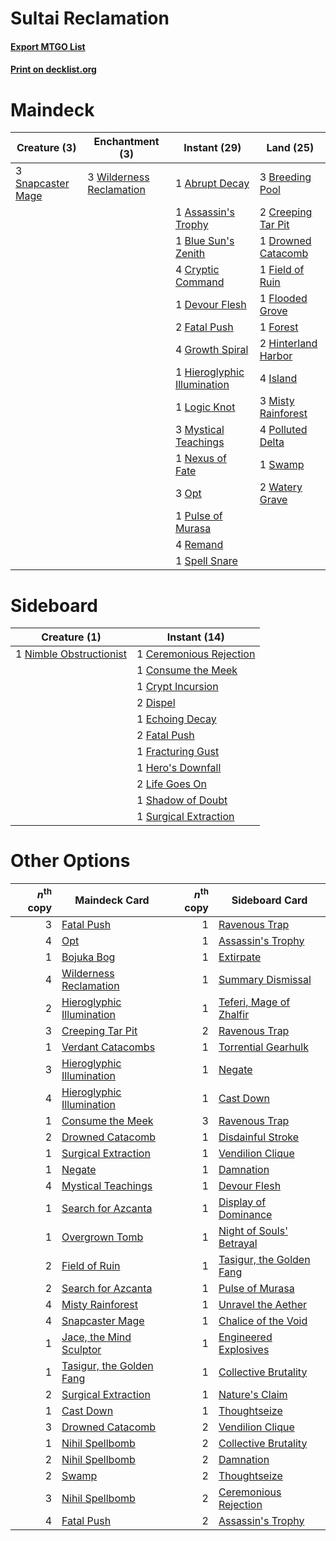 # Sultai Reclamation

#### [Export MTGO List](../collection/Sultai%20Reclamation/Sultai%20Reclamation.txt)
#### [Print on decklist.org](http://decklist.org/?deckmain=1%09Abrupt%20Decay%0A1%09Assassin's%20Trophy%0A1%09Blue%20Sun's%20Zenith%0A3%09Breeding%20Pool%0A2%09Creeping%20Tar%20Pit%0A4%09Cryptic%20Command%0A1%09Devour%20Flesh%0A1%09Drowned%20Catacomb%0A2%09Fatal%20Push%0A1%09Field%20of%20Ruin%0A1%09Flooded%20Grove%0A1%09Forest%0A4%09Growth%20Spiral%0A1%09Hieroglyphic%20Illumination%0A2%09Hinterland%20Harbor%0A4%09Island%0A1%09Logic%20Knot%0A3%09Misty%20Rainforest%0A3%09Mystical%20Teachings%0A1%09Nexus%20of%20Fate%0A3%09Opt%0A4%09Polluted%20Delta%0A1%09Pulse%20of%20Murasa%0A4%09Remand%0A3%09Snapcaster%20Mage%0A1%09Spell%20Snare%0A1%09Swamp%0A2%09Watery%20Grave%0A3%09Wilderness%20Reclamation&deckside=1%09Ceremonious%20Rejection%0A1%09Consume%20the%20Meek%0A1%09Crypt%20Incursion%0A2%09Dispel%0A1%09Echoing%20Decay%0A2%09Fatal%20Push%0A1%09Fracturing%20Gust%0A1%09Hero's%20Downfall%0A2%09Life%20Goes%20On%0A1%09Nimble%20Obstructionist%0A1%09Shadow%20of%20Doubt%0A1%09Surgical%20Extraction)
# Maindeck

|                                        Creature (3)                                        |                                          Enchantment (3)                                          |                                             Instant (29)                                             |                                          Land (25)                                           |
|--------------------------------------------------------------------------------------------|---------------------------------------------------------------------------------------------------|------------------------------------------------------------------------------------------------------|----------------------------------------------------------------------------------------------|
|3 [Snapcaster Mage](http://gatherer.wizards.com/Pages/Card/Details.aspx?multiverseid=227676)|3 [Wilderness Reclamation](http://gatherer.wizards.com/Pages/Card/Details.aspx?multiverseid=457293)|1 [Abrupt Decay](http://gatherer.wizards.com/Pages/Card/Details.aspx?multiverseid=456061)             |3 [Breeding Pool](http://gatherer.wizards.com/Pages/Card/Details.aspx?multiverseid=97088)     |
|                                                                                            |                                                                                                   |1 [Assassin's Trophy](http://gatherer.wizards.com/Pages/Card/Details.aspx?multiverseid=452902)        |2 [Creeping Tar Pit](http://gatherer.wizards.com/Pages/Card/Details.aspx?multiverseid=457138) |
|                                                                                            |                                                                                                   |1 [Blue Sun's Zenith](http://gatherer.wizards.com/Pages/Card/Details.aspx?multiverseid=442033)        |1 [Drowned Catacomb](http://gatherer.wizards.com/Pages/Card/Details.aspx?multiverseid=430633) |
|                                                                                            |                                                                                                   |4 [Cryptic Command](http://gatherer.wizards.com/Pages/Card/Details.aspx?multiverseid=438614)          |1 [Field of Ruin](http://gatherer.wizards.com/Pages/Card/Details.aspx?multiverseid=435415)    |
|                                                                                            |                                                                                                   |1 [Devour Flesh](http://gatherer.wizards.com/Pages/Card/Details.aspx?multiverseid=366379)             |1 [Flooded Grove](http://gatherer.wizards.com/Pages/Card/Details.aspx?multiverseid=442228)    |
|                                                                                            |                                                                                                   |2 [Fatal Push](http://gatherer.wizards.com/Pages/Card/Details.aspx?multiverseid=423724)               |1 [Forest](http://gatherer.wizards.com/Pages/Card/Details.aspx?multiverseid=439860)           |
|                                                                                            |                                                                                                   |4 [Growth Spiral](http://gatherer.wizards.com/Pages/Card/Details.aspx?multiverseid=457322)            |2 [Hinterland Harbor](http://gatherer.wizards.com/Pages/Card/Details.aspx?multiverseid=443128)|
|                                                                                            |                                                                                                   |1 [Hieroglyphic Illumination](http://gatherer.wizards.com/Pages/Card/Details.aspx?multiverseid=426759)|4 [Island](http://gatherer.wizards.com/Pages/Card/Details.aspx?multiverseid=439857)           |
|                                                                                            |                                                                                                   |1 [Logic Knot](http://gatherer.wizards.com/Pages/Card/Details.aspx?multiverseid=126151)               |3 [Misty Rainforest](http://gatherer.wizards.com/Pages/Card/Details.aspx?multiverseid=405102) |
|                                                                                            |                                                                                                   |3 [Mystical Teachings](http://gatherer.wizards.com/Pages/Card/Details.aspx?multiverseid=425869)       |4 [Polluted Delta](http://gatherer.wizards.com/Pages/Card/Details.aspx?multiverseid=405104)   |
|                                                                                            |                                                                                                   |1 [Nexus of Fate](http://gatherer.wizards.com/Pages/Card/Details.aspx?multiverseid=450253)            |1 [Swamp](http://gatherer.wizards.com/Pages/Card/Details.aspx?multiverseid=439858)            |
|                                                                                            |                                                                                                   |3 [Opt](http://gatherer.wizards.com/Pages/Card/Details.aspx?multiverseid=442948)                      |2 [Watery Grave](http://gatherer.wizards.com/Pages/Card/Details.aspx?multiverseid=405114)     |
|                                                                                            |                                                                                                   |1 [Pulse of Murasa](http://gatherer.wizards.com/Pages/Card/Details.aspx?multiverseid=446177)          |                                                                                              |
|                                                                                            |                                                                                                   |4 [Remand](http://gatherer.wizards.com/Pages/Card/Details.aspx?multiverseid=380255)                   |                                                                                              |
|                                                                                            |                                                                                                   |1 [Spell Snare](http://gatherer.wizards.com/Pages/Card/Details.aspx?multiverseid=446100)              |                                                                                              |


# Sideboard

|                                           Creature (1)                                           |                                           Instant (14)                                           |
|--------------------------------------------------------------------------------------------------|--------------------------------------------------------------------------------------------------|
|1 [Nimble Obstructionist](http://gatherer.wizards.com/Pages/Card/Details.aspx?multiverseid=430729)|1 [Ceremonious Rejection](http://gatherer.wizards.com/Pages/Card/Details.aspx?multiverseid=417613)|
|                                                                                                  |1 [Consume the Meek](http://gatherer.wizards.com/Pages/Card/Details.aspx?multiverseid=401691)     |
|                                                                                                  |1 [Crypt Incursion](http://gatherer.wizards.com/Pages/Card/Details.aspx?multiverseid=369056)      |
|                                                                                                  |2 [Dispel](http://gatherer.wizards.com/Pages/Card/Details.aspx?multiverseid=401858)               |
|                                                                                                  |1 [Echoing Decay](http://gatherer.wizards.com/Pages/Card/Details.aspx?multiverseid=46176)         |
|                                                                                                  |2 [Fatal Push](http://gatherer.wizards.com/Pages/Card/Details.aspx?multiverseid=423724)           |
|                                                                                                  |1 [Fracturing Gust](http://gatherer.wizards.com/Pages/Card/Details.aspx?multiverseid=146759)      |
|                                                                                                  |1 [Hero's Downfall](http://gatherer.wizards.com/Pages/Card/Details.aspx?multiverseid=373575)      |
|                                                                                                  |2 [Life Goes On](http://gatherer.wizards.com/Pages/Card/Details.aspx?multiverseid=430810)         |
|                                                                                                  |1 [Shadow of Doubt](http://gatherer.wizards.com/Pages/Card/Details.aspx?multiverseid=83827)       |
|                                                                                                  |1 [Surgical Extraction](http://gatherer.wizards.com/Pages/Card/Details.aspx?multiverseid=397706)  |


# Other Options

|*n*<sup>th</sup> copy|                                           Maindeck Card                                            |*n*<sup>th</sup> copy|                                          Sideboard Card                                           |
|--------------------:|----------------------------------------------------------------------------------------------------|--------------------:|---------------------------------------------------------------------------------------------------|
|                    3|[Fatal Push](http://gatherer.wizards.com/Pages/Card/Details.aspx?multiverseid=423724)               |                    1|[Ravenous Trap](http://gatherer.wizards.com/Pages/Card/Details.aspx?multiverseid=197537)           |
|                    4|[Opt](http://gatherer.wizards.com/Pages/Card/Details.aspx?multiverseid=442948)                      |                    1|[Assassin's Trophy](http://gatherer.wizards.com/Pages/Card/Details.aspx?multiverseid=452902)       |
|                    1|[Bojuka Bog](http://gatherer.wizards.com/Pages/Card/Details.aspx?multiverseid=376269)               |                    1|[Extirpate](http://gatherer.wizards.com/Pages/Card/Details.aspx?multiverseid=370384)               |
|                    4|[Wilderness Reclamation](http://gatherer.wizards.com/Pages/Card/Details.aspx?multiverseid=457293)   |                    1|[Summary Dismissal](http://gatherer.wizards.com/Pages/Card/Details.aspx?multiverseid=414370)       |
|                    2|[Hieroglyphic Illumination](http://gatherer.wizards.com/Pages/Card/Details.aspx?multiverseid=426759)|                    1|[Teferi, Mage of Zhalfir](http://gatherer.wizards.com/Pages/Card/Details.aspx?multiverseid=438641) |
|                    3|[Creeping Tar Pit](http://gatherer.wizards.com/Pages/Card/Details.aspx?multiverseid=457138)         |                    2|[Ravenous Trap](http://gatherer.wizards.com/Pages/Card/Details.aspx?multiverseid=197537)           |
|                    1|[Verdant Catacombs](http://gatherer.wizards.com/Pages/Card/Details.aspx?multiverseid=405113)        |                    1|[Torrential Gearhulk](http://gatherer.wizards.com/Pages/Card/Details.aspx?multiverseid=417640)     |
|                    3|[Hieroglyphic Illumination](http://gatherer.wizards.com/Pages/Card/Details.aspx?multiverseid=426759)|                    1|[Negate](http://gatherer.wizards.com/Pages/Card/Details.aspx?multiverseid=423707)                  |
|                    4|[Hieroglyphic Illumination](http://gatherer.wizards.com/Pages/Card/Details.aspx?multiverseid=426759)|                    1|[Cast Down](http://gatherer.wizards.com/Pages/Card/Details.aspx?multiverseid=442969)               |
|                    1|[Consume the Meek](http://gatherer.wizards.com/Pages/Card/Details.aspx?multiverseid=401691)         |                    3|[Ravenous Trap](http://gatherer.wizards.com/Pages/Card/Details.aspx?multiverseid=197537)           |
|                    2|[Drowned Catacomb](http://gatherer.wizards.com/Pages/Card/Details.aspx?multiverseid=430633)         |                    1|[Disdainful Stroke](http://gatherer.wizards.com/Pages/Card/Details.aspx?multiverseid=420705)       |
|                    1|[Surgical Extraction](http://gatherer.wizards.com/Pages/Card/Details.aspx?multiverseid=397706)      |                    1|[Vendilion Clique](http://gatherer.wizards.com/Pages/Card/Details.aspx?multiverseid=442065)        |
|                    1|[Negate](http://gatherer.wizards.com/Pages/Card/Details.aspx?multiverseid=423707)                   |                    1|[Damnation](http://gatherer.wizards.com/Pages/Card/Details.aspx?multiverseid=425888)               |
|                    4|[Mystical Teachings](http://gatherer.wizards.com/Pages/Card/Details.aspx?multiverseid=425869)       |                    1|[Devour Flesh](http://gatherer.wizards.com/Pages/Card/Details.aspx?multiverseid=366379)            |
|                    1|[Search for Azcanta](http://gatherer.wizards.com/Pages/Card/Details.aspx?multiverseid=435226)       |                    1|[Display of Dominance](http://gatherer.wizards.com/Pages/Card/Details.aspx?multiverseid=394538)    |
|                    1|[Overgrown Tomb](http://gatherer.wizards.com/Pages/Card/Details.aspx?multiverseid=405103)           |                    1|[Night of Souls' Betrayal](http://gatherer.wizards.com/Pages/Card/Details.aspx?multiverseid=78991) |
|                    2|[Field of Ruin](http://gatherer.wizards.com/Pages/Card/Details.aspx?multiverseid=435415)            |                    1|[Tasigur, the Golden Fang](http://gatherer.wizards.com/Pages/Card/Details.aspx?multiverseid=391937)|
|                    2|[Search for Azcanta](http://gatherer.wizards.com/Pages/Card/Details.aspx?multiverseid=435226)       |                    1|[Pulse of Murasa](http://gatherer.wizards.com/Pages/Card/Details.aspx?multiverseid=446177)         |
|                    4|[Misty Rainforest](http://gatherer.wizards.com/Pages/Card/Details.aspx?multiverseid=405102)         |                    1|[Unravel the Aether](http://gatherer.wizards.com/Pages/Card/Details.aspx?multiverseid=378515)      |
|                    4|[Snapcaster Mage](http://gatherer.wizards.com/Pages/Card/Details.aspx?multiverseid=227676)          |                    1|[Chalice of the Void](http://gatherer.wizards.com/Pages/Card/Details.aspx?multiverseid=442211)     |
|                    1|[Jace, the Mind Sculptor](http://gatherer.wizards.com/Pages/Card/Details.aspx?multiverseid=442051)  |                    1|[Engineered Explosives](http://gatherer.wizards.com/Pages/Card/Details.aspx?multiverseid=50139)    |
|                    1|[Tasigur, the Golden Fang](http://gatherer.wizards.com/Pages/Card/Details.aspx?multiverseid=391937) |                    1|[Collective Brutality](http://gatherer.wizards.com/Pages/Card/Details.aspx?multiverseid=414380)    |
|                    2|[Surgical Extraction](http://gatherer.wizards.com/Pages/Card/Details.aspx?multiverseid=397706)      |                    1|[Nature's Claim](http://gatherer.wizards.com/Pages/Card/Details.aspx?multiverseid=382316)          |
|                    1|[Cast Down](http://gatherer.wizards.com/Pages/Card/Details.aspx?multiverseid=442969)                |                    1|[Thoughtseize](http://gatherer.wizards.com/Pages/Card/Details.aspx?multiverseid=438676)            |
|                    3|[Drowned Catacomb](http://gatherer.wizards.com/Pages/Card/Details.aspx?multiverseid=430633)         |                    2|[Vendilion Clique](http://gatherer.wizards.com/Pages/Card/Details.aspx?multiverseid=442065)        |
|                    1|[Nihil Spellbomb](http://gatherer.wizards.com/Pages/Card/Details.aspx?multiverseid=442215)          |                    2|[Collective Brutality](http://gatherer.wizards.com/Pages/Card/Details.aspx?multiverseid=414380)    |
|                    2|[Nihil Spellbomb](http://gatherer.wizards.com/Pages/Card/Details.aspx?multiverseid=442215)          |                    2|[Damnation](http://gatherer.wizards.com/Pages/Card/Details.aspx?multiverseid=425888)               |
|                    2|[Swamp](http://gatherer.wizards.com/Pages/Card/Details.aspx?multiverseid=439858)                    |                    2|[Thoughtseize](http://gatherer.wizards.com/Pages/Card/Details.aspx?multiverseid=438676)            |
|                    3|[Nihil Spellbomb](http://gatherer.wizards.com/Pages/Card/Details.aspx?multiverseid=442215)          |                    2|[Ceremonious Rejection](http://gatherer.wizards.com/Pages/Card/Details.aspx?multiverseid=417613)   |
|                    4|[Fatal Push](http://gatherer.wizards.com/Pages/Card/Details.aspx?multiverseid=423724)               |                    2|[Assassin's Trophy](http://gatherer.wizards.com/Pages/Card/Details.aspx?multiverseid=452902)       |

